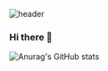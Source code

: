 ![header](https://capsule-render.vercel.app/api?type=wave&color=timeGradient&height=300&section=header&text=WonHoYoo1990&fontSize=90)

### Hi there 👋

![Anurag's GitHub stats](https://github-readme-stats.vercel.app/api?username=WonHoYoo1990&show_icons=true&theme=dark)


<!--
**WonHoYoo1990/WonHoYoo1990** is a ✨ _special_ ✨ repository because its `README.md` (this file) appears on your GitHub profile.

Here are some ideas to get you started:

- 🔭 I’m currently working on ...
- 🌱 I’m currently learning ...
- 👯 I’m looking to collaborate on ...
- 🤔 I’m looking for help with ...
- 💬 Ask me about ...
- 📫 How to reach me: ...
- 😄 Pronouns: ...
- ⚡ Fun fact: ...
-->
